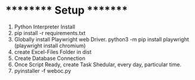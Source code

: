 <h1>******** Setup *******</h1>

1. Python Interpreter Install
2. pip install -r requirements.txt
3. Globally install Playwright web Driver.  python3 -m pip install playwright (playwright install chromium)
4. create Excel-Files Folder in dist
5. Create Database Connection
6. Once Script Ready, create Task Shedular, every day, particular time.
7. pyinstaller -f weboc.py
